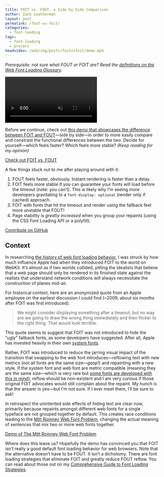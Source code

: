 ```yaml
---
title: FOIT vs. FOUT, a Side by Side Comparison
author: Zach Leatherman
layout: post
permalink: /fout-vs-foit/
categories:
  - font-loading
tags:
  - font-loading
  - project
headvideo: /web/img/posts/foutvsfoit/demo.mp4
---
```


<em>Prerequisite: not sure what FOUT or FOIT are? Read the <a href="/web/webfont-glossary/#foit">definitions on the Web Font Loading Glossary</a>.</em>

<a href="/foitfout/"><video autoplay muted preload src="/web/img/posts/foutvsfoit/demo.mp4"></video></a>

Before we continue, check out <a href="/foitfout/">this demo that showcases the difference between FOIT and FOUT</a>—side by side—in order to more easily compare and constrast the functional differences between the two. Decide for yourself—which feels faster? Which feels more stable? *(Keep reading for my opinion)*

<p class="primarylink"><a href="/foitfout/">Check out FOIT vs. FOUT</a></p>

A few things stuck out to me after playing around with it:

1. FOUT feels faster, obviously. Instant rendering is faster than a delay.
1. FOIT feels more stable if you can guarantee your fonts will load before the timeout (note: you can’t). This is likely why I’m seeing more developers gravitating to a `font-display: optional` (render only if cached) approach.
1. FOIT with fonts that hit the timeout and render using the fallback feel more unstable that FOUT!
1. Page stability is *greatly increased* when you group your repaints (using the CSS Font Loading API or a polyfill).

<p class="primarylink"><a href="https://github.com/zachleat/foitfout">Contribute on <span class="icon-inline icon-github">GitHub</span></a></p>

## Context

In researching <a href="/web/fout-foit-history/">the history of web font loading behavior</a>, I was struck by how much influence Apple had when they introduced FOIT to the world on WebKit. It’s almost as if two worlds collided, pitting the idealists that believe that a web page should only be rendered in its finished state against the realists that understand network conditions will always necessitate the construction of planes mid-air.

For historical context, here are an anonymized quote from an Apple employee on the earliest discussion I could find (~2009, about six months after FOIT was first introduced):

> We might consider displaying something after a timeout, but no way are we going to draw the wrong thing immediately and then flicker to the right thing.  That would look terrible.

This quote seems to suggest that FOIT was not introduced to hide the “ugly” fallback fonts, as some developers have suggested. After all, Apple has invested heavily in their own [system fonts](https://developer.apple.com/videos/play/wwdc2015/804/).

Rather, FOIT was introduced to reduce the jarring visual impact of the transition that swapping to the web font introduces—reflowing text with new metrics (not all fonts are the same size—*gasp!*) and repainting with a new style. If the system font and web font are metric compatible (meaning they are the same size—which is very rare but [some fonts are developed with this in mind](https://en.wikipedia.org/wiki/Liberation_fonts)), reflow should be non-existent and I am very curious if those original FOIT advocates would still complain about the repaint. My hunch is that the answer is yes—but I’m not sure. If I ever meet them, I’ll be sure to ask!

In retrospect the unintented side effects of hiding text are clear now, primarily because repaints amongst different web fonts for a single typeface are not grouped together by default. This creates race conditions leading to the [Mitt Romney Web Font Problem](/web/mitt-romney-webfont-problem/), changing the actual meaning of sentences that mix two or more web fonts together.

<p class="primarylink"><a href="/foitfout/#800,800,3000,3000">Demo of The Mitt Romney Web Font Problem</a></p>

Where does this leave us? Hopefully the demo has convinced you that FOIT isn’t really a good default font loading behavior for web browsers. Note that the alternative doesn’t have to be FOUT. It isn’t a dichotomy. There are font loading strategies that eliminate FOIT and greatly reduce FOUT reflow. You can read about those out on my <a href="/web/comprehensive-webfonts/">Comprehensive Guide to Font Loading Strategies</a>.

